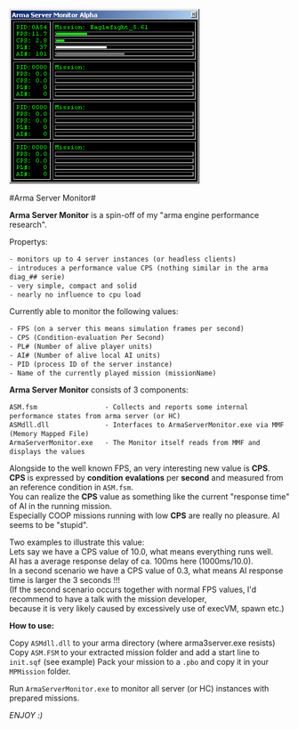 ![Arma Server Monitor](picture/ASMCapture.PNG)

#Arma Server Monitor#

**Arma Server Monitor** is a spin-off of my "arma engine performance research".



Propertys:

	- monitors up to 4 server instances (or headless clients)
	- introduces a performance value CPS (nothing similar in the arma diag_## serie)
	- very simple, compact and solid
	- nearly no influence to cpu load
	

Currently able to monitor the following values:

	- FPS (on a server this means simulation frames per second)
	- CPS (Condition-evaluation Per Second)
	- PL# (Number of alive player units)
	- AI# (Number of alive local AI units)
	- PID (process ID of the server instance)
	- Name of the currently played mission (missionName)

**Arma Server Monitor** consists of 3 components:

	ASM.fsm 				- Collects and reports some internal performance states from arma server (or HC)
	ASMdll.dll 				- Interfaces to ArmaServerMonitor.exe via MMF (Memory Mapped File)
	ArmaServerMonitor.exe 	- The Monitor itself reads from MMF and displays the values


Alongside to the well known FPS, an very interesting new value is **CPS**.    
**CPS** is expressed by **condition** **evalations** per **second** and measured from an reference condition in `ASM.fsm`.   
You can realize the **CPS** value as something like the current "response time" of AI in the running mission.    
Especially COOP missions running with low **CPS** are really no pleasure. AI seems to be "stupid".   

Two examples to illustrate this value:   
Lets say we have a CPS value of 10.0, what means everything runs well.    
AI has a average response delay of ca. 100ms here (1000ms/10.0).      
In a second scenario we have a CPS value of 0.3, what means AI response time is larger the 3 seconds !!!   
(If the second scenario occurs together with normal FPS values, I'd recommend to have a talk with the mission developer,    
because it is very likely caused by excessively use of execVM, spawn etc.)    


**How to use:**

Copy `ASMdll.dll` to your arma directory (where arma3server.exe resists)   
Copy `ASM.FSM` to your extracted mission folder and add a start line to `init.sqf` (see example)
Pack your mission to a `.pbo` and copy it in your `MPMission` folder.

Run `ArmaServerMonitor.exe` to monitor all server (or HC) instances with prepared missions.


*ENJOY :)*